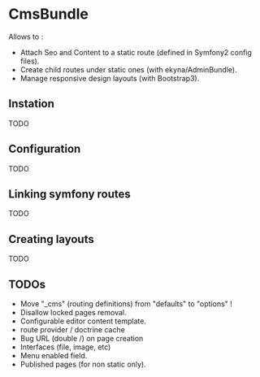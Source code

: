 CmsBundle
=========

Allows to :
- Attach Seo and Content to a static route (defined in Symfony2 config files).
- Create child routes under static ones (with ekyna/AdminBundle).
- Manage responsive design layouts (with Bootstrap3).

## Instation
TODO

## Configuration
TODO

## Linking symfony routes
TODO

## Creating layouts
TODO

## TODOs
- Move "_cms" (routing definitions) from "defaults" to "options" !
- Disallow locked pages removal.
- Configurable editor content template.
- route provider / doctrine cache
- Bug URL (double /) on page creation
- Interfaces (file, image, etc)
- Menu enabled field.
- Published pages (for non static only).
